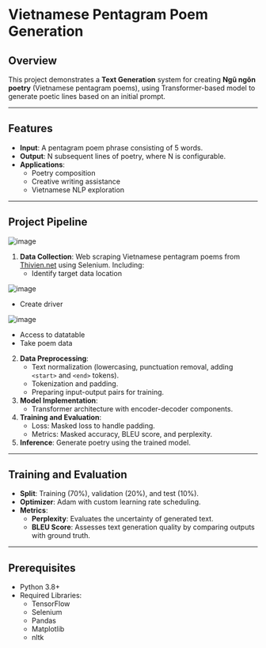 # Vietnamese Pentagram Poem Generation

## Overview
This project demonstrates a **Text Generation** system for creating **Ngũ ngôn poetry** (Vietnamese pentagram poems), using Transformer-based model to generate poetic lines based on an initial prompt.

---

## Features
- **Input**: A pentagram poem phrase consisting of 5 words.
- **Output**: N subsequent lines of poetry, where N is configurable.
- **Applications**:
  - Poetry composition
  - Creative writing assistance
  - Vietnamese NLP exploration

---

## Project Pipeline

![image](https://github.com/user-attachments/assets/5ecd5d39-06b9-447c-9552-9a879a79e5f2)

1. **Data Collection**: Web scraping Vietnamese pentagram poems from [Thivien.net](https://www.thivien.net) using Selenium. Including:
   - Identify target data location

![image](https://github.com/user-attachments/assets/f655039f-779b-411b-9c88-85685cc627fb)
 
   - Create driver

![image](https://github.com/user-attachments/assets/22a498bf-9361-4ed9-ba2a-8a5a8c874360)

   - Access to datatable 
   - Take poem data

2. **Data Preprocessing**:
   - Text normalization (lowercasing, punctuation removal, adding `<start>` and `<end>` tokens).
   - Tokenization and padding.
   - Preparing input-output pairs for training.
3. **Model Implementation**:
   - Transformer architecture with encoder-decoder components.
4. **Training and Evaluation**:
   - Loss: Masked loss to handle padding.
   - Metrics: Masked accuracy, BLEU score, and perplexity.
5. **Inference**: Generate poetry using the trained model.

---

## Training and Evaluation
- **Split**: Training (70%), validation (20%), and test (10%).
- **Optimizer**: Adam with custom learning rate scheduling.
- **Metrics**:
  - **Perplexity**: Evaluates the uncertainty of generated text.
  - **BLEU Score**: Assesses text generation quality by comparing outputs with ground truth.

---

## Prerequisites
- Python 3.8+
- Required Libraries:
  - TensorFlow
  - Selenium
  - Pandas
  - Matplotlib
  - nltk

